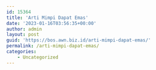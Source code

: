```yaml
---
id: 15364
title: 'Arti Mimpi Dapat Emas'
date: '2023-01-16T03:56:35+00:00'
author: admin
layout: post
guid: 'https://bos.awn.biz.id/arti-mimpi-dapat-emas/'
permalink: /arti-mimpi-dapat-emas/
categories:
    - Uncategorized
---
```


